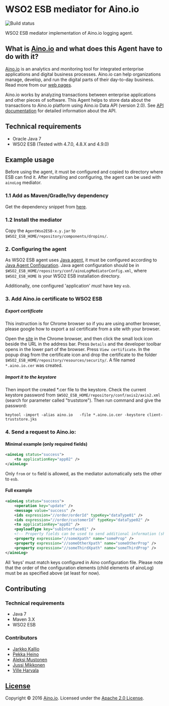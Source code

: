 # WSO2 ESB mediator for Aino.io

![Build status](https://circleci.com/gh/Aino-io/agent-wso2-esb.svg?style=shield&circle-token=71ead89bc64357e87013b71a2e5bf740d1e7fdbb)

WSO2 ESB mediator implementation of Aino.io logging agent.

## What is [Aino.io](http://aino.io) and what does this Agent have to do with it?

[Aino.io](http://aino.io) is an analytics and monitoring tool for integrated enterprise applications and digital
business processes. Aino.io can help organizations manage, develop, and run the digital parts of their day-to-day
business. Read more from our [web pages](http://aino.io).

Aino.io works by analyzing transactions between enterprise applications and other pieces of software.
This Agent helps to store data about the transactions to Aino.io platform using Aino.io Data API (version 2.0).
See [API documentation](http://www.aino.io/api) for detailed information about the API.

## Technical requirements
* Oracle Java 7
* WSO2 ESB (Tested with 4.7.0, 4.8.X and 4.9.0)

## Example usage
Before using the agent, it must be configured and copied to directory where ESB can find it.
After installing and configuring, the agent can be used with `ainoLog` mediator.

### 1.1 Add as Maven/Gradle/Ivy dependency

Get the dependency snippet from [here](https://bintray.com/aino-io/maven/agent-wso2-esb/view).

### 1.2 Install the mediator
Copy the `AgentWso2ESB-x.y.jar` to `$WSO2_ESB_HOME/repository/components/dropins/`.

### 2. Configuring the agent
As WSO2 ESB agent uses [Java agent](https://github.com/Aino-io/agent-java), it must be configured according
to [Java Agent Configuration](https://github.com/Aino-io/agent-java#configuring-the-agent).
Java agent configuration should be in `$WSO2_ESB_HOME/repository/conf/ainoLogMediatorConfig.xml`, where
`$WSO2_ESB_HOME` is your WSO2 ESB installation directory.

Additionally, one configured 'application' _*must*_ have key `esb`.

### 3. Add Aino.io certificate to WSO2 ESB

##### Export certificate

This instruction is for Chrome browser so if you are using another browser, please google how to export a ssl certificate from a site with your browser.

Open the [site](https://app.aino.io) in the Chrome browser, and then click the small lock icon beside the URL in the address bar. Press `Details` and the developer toolbar opens in the lower part of the browser. Press `View certificate`. In the popup drag from the certificate icon and drop the certificate to the folder `$WSO2_ESB_HOME/repository/resources/security/`. A file named `*.aino.io.cer` was created.

##### Import it to the keystore
Then import the created *.cer file to the keystore. Check the current keystore password from `$WSO2_ESB_HOME/repository/conf/axis2/axis2.xml` (search for parameter called "truststore"). Then run command and give the password:

```
keytool -import -alias aino.io   -file *.aino.io.cer -keystore client-truststore.jks
```

### 4. Send a request to Aino.io:

#### Minimal example (only required fields)
```xml
<ainoLog status="success">
    <to applicationKey="app02" />
</ainoLog>
```

Only `from` or `to` field is allowed, as the mediator automatically sets the other to `esb`.

#### Full example
```xml
<ainoLog status="success">
    <operation key="update" />
    <message value="success" />
    <ids expression="//order/orderId" typeKey="dataType01" />
    <ids expression="//order/customerId" typeKey="dataType02" />
    <to applicationKey="app02" />
    <payloadType key="subInterface01" />
    <!-- Property fields can be used to send additional information (showed in metadata section in Aino.io)-->
    <property expression="//someXpath" name="someProp" />
    <property expression="//someOtherXpath" name="someOtherProp" />
    <property expression="//someThirdXpath" name="someThirdProp" />
</ainoLog>
```

All 'keys' must match keys configured in Aino configuration file. Please note that the order of the configuration elements (child elements of ainoLog) must be as specified above (at least for now).

## Contributing

### Technical requirements
* Java 7
* Maven 3.X
* WSO2 ESB

### Contributors

- [Jarkko Kallio](https://github.com/kallja)
- [Pekka Heino](https://github.com/heinop)
- [Aleksi Mustonen](https://github.com/aleksimustonen)
- [Jussi Mikkonen](https://github.com/jussi-mikkonen)
- [Ville Harvala](https://github.com/vharvala)

## [License](LICENSE)

Copyright &copy; 2016 [Aino.io](http://aino.io). Licensed under the [Apache 2.0 License](LICENSE).
